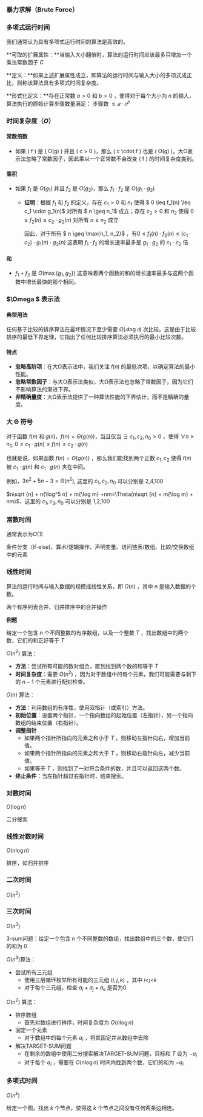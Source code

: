 ### 暴力求解（Brute Force）



### 多项式运行时间

我们通常认为具有多项式运行时间的算法是高效的。

**可取的扩展属性：**当输入大小翻倍时，算法的运行时间应该最多只增加一个乘法常数因子 $C$ 

**定义：**如果上述扩展属性成立，即算法的运行时间与输入大小的多项式成正比，则称该算法具有多项式时间复杂度。

**形式化定义：**存在正常数 $a>0$ 和 $b>0$ ，使得对于每个大小为 $n$ 的输入，算法执行的原始计算步骤数量满足： 步骤数 $≤𝑎⋅𝑛^𝑏$

### 时间复杂度（$O$）

#### 常数倍数
- 如果 \( f \) 是 \( O(g) \) 并且 \( c > 0 \)，那么 \( c \cdot f \) 也是 \( O(g) \)。大O表示法忽略了常数因子，因此乘以一个正常数不会改变 \( f \) 的时间复杂度类别。

#### 乘积
- 如果 $f_1$ 是 $O(g_1)$ 并且 $f_2$ 是 $O(g_2)$，那么 $f_1 \cdot f_2$ 是 $O(g_1 \cdot g_2)$
  - **证明**：根据 $f_1$  和 $f_2$  的定义，存在 $c_1 > 0$ 和 $n_1$ 使得 $ 0 \leq f_1(n) \leq c_1 \cdot g_1(n)$ 对所有 $ n \geq n_1$ 成立；存在 $c_2 > 0$ 和 $n_2$ 使得 $0 \leq f_2(n) \leq c_2 \cdot g_2(n)$ 对所有 $n \geq n_2$ 成立
  
    因此，对于所有 $ n \geq \max\{n_1, n_2\}$ ，有$0 \leq f_1(n) \cdot f_2(n) \leq (c_1 \cdot c_2) \cdot g_1(n) \cdot g_2(n)$
    这表明 $f_1 \cdot f_2$ 的增长速率最多是 $g_1 \cdot g_2$ 的 $c_1 \cdot c_2$ 倍

#### 和
- $f_1 + f_2$ 是 $O(\max\{g_1, g_2\})$ 这意味着两个函数的和的增长速率最多与这两个函数中增长最快的那个相同。

### $\Omega $ 表示法

#### 典型用法

任何基于比较的排序算法在最坏情况下至少需要 $\Omega(𝑛\log⁡𝑛)$ 次比较。这是由于比较排序的最低下界定理，它指出了任何比较排序算法必须执行的最小比较次数。

#### 特点

- **忽略高阶项**：在大Ω表示法中，我们关注 𝑓(𝑛) 的最低次项，以确定算法的最小性能。
- **忽略常数因子**：与大O表示法类似，大Ω表示法也忽略了常数因子，因为它们不影响算法的渐进下界。
- **非精确量度**：大Ω表示法提供了一种算法性能的下界估计，而不是精确的量度。

### 大 Θ 符号

对于函数 𝑓(𝑛) 和 𝑔(𝑛)，$f(n)=\Theta(g(n))$，当且仅当 $\exists \ c_1, c_2, n_0 > 0$  ，使得 $\forall n \ge n_0, 0 \le c_1 \cdot g(n) \le f(n) \le c_2 \cdot g(n)$ 

也就是说，如果函数 $f(n)=\Theta(g(n))$ ，那么我们能找到两个正数 $c_1, c_2$ 使得 𝑓(𝑛) 被 $c_1 \cdot g(n)$ 和 $c_1 \cdot g(n)$ 夹在中间。

例如，$3n^2+5n-3=\Theta(n^2)$, 这里的 $c_1, c_2, n_0$ 可以分别是 2,4,100

$n\sqrt {n} + n{\log^5 n} + m{\log m} +nm=\Theta(n\sqrt {n} + m{\log m} + nm)$，这里的 $c_1, c_2, n_0$ 可以分别是 1,2,100

### 常数时间

通常表示为$O(1)$ 

条件分支（if-else)、算术/逻辑操作、声明变量、访问链表/数组、比较/交换数组中的元素

### 线性时间

算法的运行时间与输入数据的规模成线性关系，即 $O(n)$ ，其中 $n$ 是输入数据的个数。

两个有序列表合并、归并排序中的合并操作

**例题**

给定一个包含 $n$ 个不同整数的有序数组，以及一个整数 $T$ ，找出数组中的两个数，它们的和正好等于 $T$ 

$O(n^2)$ 算法：

- **方法**：尝试所有可能的数对组合，直到找到两个数的和等于 $T$
- **时间复杂度**：需要 $O(n^2)$ ，因为对于数组中的每个元素，我们可能需要与剩下的 $n-1$ 个元素进行配对检查。

$O(n)$ 算法：

- **方法**：利用数组的有序性，使用双指针（或索引）方法。
- **初始位置**：设置两个指针，一个指向数组的起始位置（左指针），另一个指向数组的结束位置（右指针）。
- **调整指针**
  - 如果两个指针所指向的元素之和小于 $T$ ，则移动左指针向右，增加当前值。
  - 如果两个指针所指向的元素之和大于 $T$ ，则移动右指针向左，减少当前值。
  - 如果等于 $T$ ，则找到了一对符合条件的数，并且可以返回这两个数。
- **终止条件**：当左指针超过右指针时，结束搜索。

### 对数时间

$O(\log n)$ 

二分搜索

### 线性对数时间

$O(n \log n)$

排序，如归并排序

### 二次时间

$O(n^2)$

### 三次时间

$O(n^3)$ 

3-sum问题：给定一个包含 $n$ 个不同整数的数组，找出数组中的三个数，使它们的和为 0

$O(n^3)$算法：

- 尝试所有三元组
  - 使用三层循环枚举所有可能的三元组 $(i,j,k)$ ，其中 𝑖<𝑗<𝑘
  - 对于每个三元组，检查 $a_i+a_j+a_k$ 是否为0

$O(n^2)$ 算法：

- 排序数组
  - 首先对数组进行排序，时间复杂度为 $O(n\log n)$
- 固定一个元素
  - 对于数组中的每个元素 $a_i$ ，将其固定并从数组中去除
- 解决TARGET-SUM问题
  - 在剩余的数组中使用二分搜索解决TARGET-SUM问题，目标和 $T$ 设为 $-a_i$
  - 对于每个 $a_i$ ，需要在 $O(n\log n)$  时间内找到两个数，它们的和为 $-a_i$

### 多项式时间

$O(n^k)$

给定一个图，找出 $k$ 个节点，使得这 $k$ 个节点之间没有任何两条边相连。
